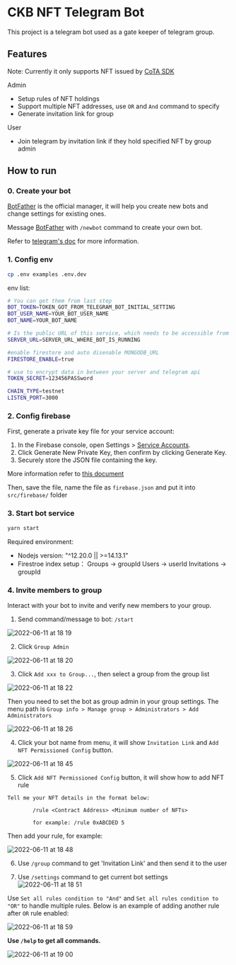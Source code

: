 
# CKB NFT Telegram Bot

This project is a telegram bot used as a gate keeper of telegram group.

## Features

Note: Currently it only supports NFT issued by [CoTA SDK](https://github.com/nervina-labs/cota-sdk-js)

Admin
- Setup rules of NFT holdings
- Support multiple NFT addresses, use `OR` and `And` command to specify
- Generate invitation link for group

User
- Join telegram by invitation link if they hold specified NFT by group admin

## How to run

### 0. Create your bot
[BotFather](https://t.me/botfather) is the official manager, it will help you create new bots and change settings for existing ones.

Message [BotFather](https://t.me/botfather) with `/newbot` command to create your own bot.

Refer to [telegram's doc](https://core.telegram.org/bots#6-botfather) for more information.

### 1. Config env
```bash
cp .env examples .env.dev
```

env list:

```bash
# You can get them from last step
BOT_TOKEN=TOKEN_GOT_FROM_TELEGRAM_BOT_INITIAL_SETTING
BOT_USER_NAME=YOUR_BOT_USER_NAME
BOT_NAME=YOUR_BOT_NAME

# Is the public URL of this service, which needs to be accessible from public world. You can use [ngrok](https://ngrok.com/) to test locally
SERVER_URL=SERVER_URL_WHERE_BOT_IS_RUNNING

#enable firestore and auto disenable MONGODB_URL
FIRESTORE_ENABLE=true

# use to encrypt data in between your server and telegram api
TOKEN_SECRET=123456PASSword

CHAIN_TYPE=testnet
LISTEN_PORT=3000
```

### 2. Config firebase

First, generate a private key file for your service account:
1. In the Firebase console, open Settings > [Service Accounts](https://console.firebase.google.com/project/_/settings/serviceaccounts/adminsdk).
2. Click Generate New Private Key, then confirm by clicking Generate Key.
3. Securely store the JSON file containing the key.

More information refer to [this document](https://firebase.google.com/docs/admin/setup#initialize-sdk)

Then, save the file, name the file as `firebase.json` and put it into `src/firebase/` folder

### 3. Start bot service

```bash
yarn start
```

Required environment:
- Nodejs version: "^12.20.0 || >=14.13.1"
- Firestroe index setup：
       Groups -> groupId
       Users -> userId
       Invitations -> groupId

### 4. Invite members to group

Interact with your bot to invite and verify new members to your group.

1. Send command/message to bot: `/start`

![2022-06-11 at 18 19](https://user-images.githubusercontent.com/1963646/173183828-0ff96e28-01b7-4334-9114-259ceec16f92.png)

2. Click `Group Admin`

![2022-06-11 at 18 20](https://user-images.githubusercontent.com/1963646/173183846-359529c5-3af3-46a2-95fe-bc12771ea43e.png)

3. Click `Add xxx to Group...`, then select a group from the group list

![2022-06-11 at 18 22](https://user-images.githubusercontent.com/1963646/173183894-d10af97d-bb7c-47ad-ad99-74d7c30dfb33.png)

Then you need to set the bot as group admin in your group settings. The menu path is `Group info > Manage group > Administrators > Add Administrators`

![2022-06-11 at 18 26](https://user-images.githubusercontent.com/1963646/173183995-0ad04427-45c5-4523-8f3f-99fce4a84499.png)

4. Click your bot name from menu, it will show `Invitation Link` and `Add NFT Permissioned Config` button.

![2022-06-11 at 18 45](https://user-images.githubusercontent.com/1963646/173184573-9f12e3b3-ee89-43e1-81a6-79bb2654ba1f.png)

5. Click `Add NFT Permissioned Config` button, it will show how to add NFT rule

```
Tell me your NFT details in the format below:

        /rule <Contract Address> <Minimum number of NFTs>

        for example: /rule 0xABCDED 5
```

Then add your rule, for example:

![2022-06-11 at 18 48](https://user-images.githubusercontent.com/1963646/173184667-b00a7016-0655-4969-9547-9fa7f49865af.png)


6. Use `/group` command to get 'Invitation Link' and then send it to the user

8. Use `/settings` command to get current bot settings
![2022-06-11 at 18 51](https://user-images.githubusercontent.com/1963646/173184792-de5d4b2b-1366-4de5-ada2-a78255078559.png)

Use `Set all rules condition to "And"` and `Set all rules condition to "OR"` to handle multiple rules. Below is an example of adding another rule after `OR` rule enabled:

![2022-06-11 at 18 59](https://user-images.githubusercontent.com/1963646/173185107-609d50c6-e0a2-4513-b6e5-c80bed433bd2.png)


**Use `/help` to get all commands.**

![2022-06-11 at 19 00](https://user-images.githubusercontent.com/1963646/173185127-9236a55b-c855-4e4c-85e1-52dbbb5f7669.png)

